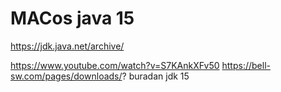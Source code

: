 # MACos java 15 
https://jdk.java.net/archive/

https://www.youtube.com/watch?v=S7KAnkXFv50
https://bell-sw.com/pages/downloads/? buradan jdk 15 


